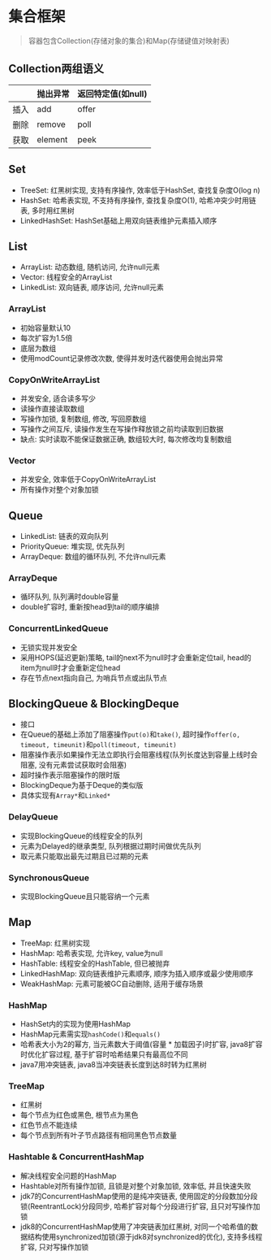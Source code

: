 # 集合框架

> 容器包含Collection(存储对象的集合)和Map(存储键值对映射表)

## Collection两组语义

| | 抛出异常 | 返回特定值(如null) |
| - | - | - |
| 插入 | add | offer |
| 删除 | remove | poll |
| 获取 | element | peek |

## Set

- TreeSet: 红黑树实现, 支持有序操作, 效率低于HashSet, 查找复杂度O(log n)
- HashSet: 哈希表实现, 不支持有序操作, 查找复杂度O(1), 哈希冲突少时用链表, 多时用红黑树
- LinkedHashSet: HashSet基础上用双向链表维护元素插入顺序

## List

- ArrayList: 动态数组, 随机访问, 允许null元素
- Vector: 线程安全的ArrayList
- LinkedList: 双向链表, 顺序访问, 允许null元素

### ArrayList

- 初始容量默认10
- 每次扩容为1.5倍
- 底层为数组
- 使用modCount记录修改次数, 使得并发时迭代器使用会抛出异常

### CopyOnWriteArrayList

- 并发安全, 适合读多写少
- 读操作直接读取数组
- 写操作加锁, 复制数组, 修改, 写回原数组
- 写操作之间互斥, 读操作发生在写操作释放锁之前均读取到旧数据
- 缺点: 实时读取不能保证数据正确, 数组较大时, 每次修改均复制数组

### Vector

- 并发安全, 效率低于CopyOnWriteArrayList
- 所有操作对整个对象加锁

## Queue

- LinkedList: 链表的双向队列
- PriorityQueue: 堆实现, 优先队列
- ArrayDeque: 数组的循环队列, 不允许null元素

### ArrayDeque

- 循环队列, 队列满时double容量
- double扩容时, 重新按head到tail的顺序编排

### ConcurrentLinkedQueue

- 无锁实现并发安全
- 采用HOPS(延迟更新)策略, tail的next不为null时才会重新定位tail, head的item为null时才会重新定位head
- 存在节点next指向自己, 为哨兵节点或出队节点

## BlockingQueue & BlockingDeque

- 接口
- 在Queue的基础上添加了阻塞操作`put(o)`和`take()`, 超时操作`offer(o, timeout, timeunit)`和`poll(timeout, timeunit)`
- 阻塞操作表示如果操作无法立即执行会阻塞线程(队列长度达到容量上线时会阻塞, 没有元素尝试获取时会阻塞)
- 超时操作表示阻塞操作的限时版
- BlockingDeque为基于Deque的类似版
- 具体实现有`Array*`和`Linked*`

### DelayQueue

- 实现BlockingQueue的线程安全的队列
- 元素为Delayed的继承类型, 队列根据过期时间做优先队列
- 取元素只能取出最先过期且已过期的元素

### SynchronousQueue

- 实现BlockingQueue且只能容纳一个元素

## Map

- TreeMap: 红黑树实现
- HashMap: 哈希表实现, 允许key, value为null
- HashTable: 线程安全的HashTable, 但已被抛弃
- LinkedHashMap: 双向链表维护元素顺序, 顺序为插入顺序或最少使用顺序
- WeakHashMap: 元素可能被GC自动删除, 适用于缓存场景

### HashMap

- HashSet内的实现为使用HashMap
- HashMap元素需实现`hashCode()`和`equals()`
- 哈希表大小为2的幂方, 当元素数大于阈值(容量 * 加载因子)时扩容, java8扩容时优化扩容过程, 基于扩容时哈希结果只有最高位不同
- java7用冲突链表, java8当冲突链表长度到达8时转为红黑树

### TreeMap

- 红黑树
- 每个节点为红色或黑色, 根节点为黑色
- 红色节点不能连续
- 每个节点到所有叶子节点路径有相同黑色节点数量

### Hashtable & ConcurrentHashMap

- 解决线程安全问题的HashMap
- Hashtable对所有操作加锁, 且锁是对整个对象加锁, 效率低, 并且快速失败
- jdk7的ConcurrentHashMap使用的是纯冲突链表, 使用固定的分段数加分段锁(ReentrantLock)分段同步, 哈希扩容对每个分段进行扩容, 且只对写操作加锁
- jdk8的ConcurrentHashMap使用了冲突链表加红黑树, 对同一个哈希值的数据结构使用synchronized加锁(源于jdk8对synchronized的优化), 支持多线程扩容, 只对写操作加锁